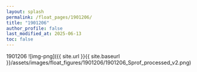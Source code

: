 ```yaml
---
layout: splash
permalink: /float_pages/1901206/
title: "1901206"
author_profile: false
last_modified_at: 2025-06-13
toc: false
---
```

 
1901206
![img-png]({{ site.url }}{{ site.baseurl }}/assets/images/float_figures/1901206/1901206_Sprof_processed_v2.png)